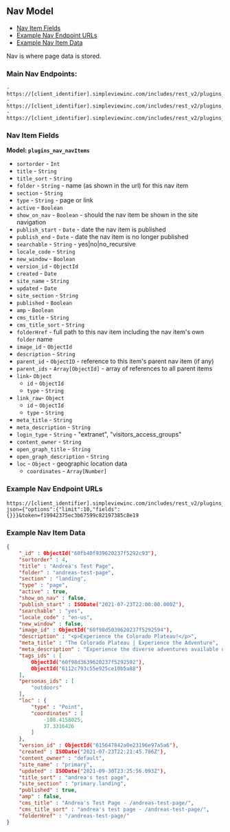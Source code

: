 ## Nav Model
  - [Nav Item Fields](#nav-item-fields)
  - [Example Nav Endpoint URLs](#example-nav-endpoint-urls)
  - [Example Nav Item Data](#example-nav-item-data)

Nav is where page data is stored.

### Main Nav Endpoints:

```
- https://[client_identifier].simpleviewinc.com/includes/rest_v2/plugins_nav_navItems/find/
- https://[client_identifier].simpleviewinc.com/includes/rest_v2/plugins_nav_navItems/count/
- https://[client_identifier].simpleviewinc.com/includes/rest_v2/plugins_nav_navItems/aggregate/
```

### Nav Item Fields

**Model: `plugins_nav_navItems`**

- `sortorder` - `Int`
- `title` - `String`
- `title_sort` - `String`
- `folder` - `String` - name (as shown in the url) for this nav item
- `section` - `String`
- `type` - `String` - page or link
- `active` - `Boolean`
- `show_on_nav` - `Boolean` - should the nav item be shown in the site navigation
- `publish_start` - `Date` - date the nav item is published
- `publish_end` - `Date` - date the nav item is no longer published
- `searchable` - `String` - yes|no|no_recursive
- `locale_code` - `String`
- `new_window` - `Boolean`
- `version_id` - `ObjectId`
- `created` - `Date`
- `site_name` - `String`
- `updated` - `Date`
- `site_section` - `String`
- `published` - `Boolean`
- `amp` - `Boolean`
- `cms_title` - `String`
- `cms_title_sort` - `String`
- `folderHref` - full path to this nav item including the nav item's own `folder` name
- `image_id` - `ObjectId`
- `description` - `String`
- `parent_id` - `ObjectID` - reference to this item's parent nav item (if any)
- `parent_ids` - `Array[ObjectId]` - array of references to all parent items
- `link`- `Object`
  - `id` - `ObjectId`
  - `type` - `String`
- `link_raw`- `Object`
  - `id` - `ObjectId`
  - `type` - `String`
- `meta_title` - `String`
- `meta_description` - `String`
- `login_type` - `String` - "extranet", "visitors_access_groups"
- `content_owner` - `String`
- `open_graph_title` - `String`
- `open_graph_description` - `String`
- `loc` - `Object` - geographic location data 
  - `coordinates` - `Array[Number]`

### Example Nav Endpoint URLs
```
https://[client_identifier].simpleviewinc.com/includes/rest_v2/plugins_nav_navitems/find/?json={"options":{"limit":10,"fields":{}}}&token=f19942375ec3b67599c82197385c8e19
```

### Example Nav Item Data

```json
{
    "_id" : ObjectId("60fb40f939620237f5292c93"),
    "sortorder" : 4,
    "title" : "Andrea's Test Page",
    "folder" : "andreas-test-page",
    "section" : "landing",
    "type" : "page",
    "active" : true,
    "show_on_nav" : false,
    "publish_start" : ISODate("2021-07-23T22:00:00.000Z"),
    "searchable" : "yes",
    "locale_code" : "en-us",
    "new_window" : false,
    "image_id" : ObjectId("60f98d5039620237f5292594"),
    "description" : "<p>Experience the Colorado Plateau!</p>",
    "meta_title" : "The Colorado Plateau | Experience the Adventure",
    "meta_description" : "Experience the diverse adventures available on the Colorado Plateau, from the Grand Canyon to Mesa Verde, rafing on the Colorado River or climbing Mt. Humphreys near Flagstaff, Arizona.",
    "tags_ids" : [ 
        ObjectId("60f98d3639620237f5292592"), 
        ObjectId("6112c793c55e925ce10b5a88")
    ],
    "personas_ids" : [ 
        "outdoors"
    ],
    "loc" : {
        "type" : "Point",
        "coordinates" : [ 
            -108.4158025, 
            37.3316426
        ]
    },
    "version_id" : ObjectId("615647842a0e23196e97a5a6"),
    "created" : ISODate("2021-07-23T22:21:45.786Z"),
    "content_owner" : "default",
    "site_name" : "primary",
    "updated" : ISODate("2021-09-30T23:25:56.093Z"),
    "title_sort" : "andrea's test page",
    "site_section" : "primary.landing",
    "published" : true,
    "amp" : false,
    "cms_title" : "Andrea's Test Page - /andreas-test-page/",
    "cms_title_sort" : "andrea's test page - /andreas-test-page/",
    "folderHref" : "/andreas-test-page/"
}
```
